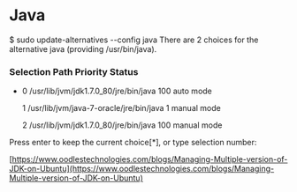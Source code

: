 # Java

$ sudo update-alternatives --config java There are 2 choices for the alternative java \(providing /usr/bin/java\).

### Selection    Path                                     Priority   Status

* 0            /usr/lib/jvm/jdk1.7.0\_80/jre/bin/java     100       auto mode

  1            /usr/lib/jvm/java-7-oracle/jre/bin/java   1         manual mode

  2            /usr/lib/jvm/jdk1.7.0\_80/jre/bin/java     100       manual mode

Press enter to keep the current choice\[\*\], or type selection number:

[https://www.oodlestechnologies.com/blogs/Managing-Multiple-version-of-JDK-on-Ubuntu](https://www.oodlestechnologies.com/blogs/Managing-Multiple-version-of-JDK-on-Ubuntu)

